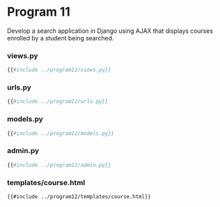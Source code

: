 # Program 11

Develop a search application in Django using AJAX that displays courses enrolled by a student being searched.

### views.py
```py
{{#include ../program12/views.py}}
```

### urls.py
```py
{{#include ../program12/urls.py}}
```

### models.py
```py
{{#include ../program12/models.py}}
```

### admin.py
```py
{{#include ../program12/admin.py}}
```

### templates/course.html
```html
{{#include ../program12/templates/course.html}}
```
